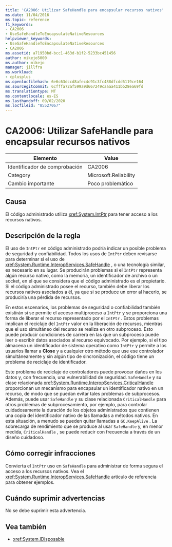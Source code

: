 ```yaml
---
title: 'CA2006: Utilizar SafeHandle para encapsular recursos nativos'
ms.date: 11/04/2016
ms.topic: reference
f1_keywords:
- CA2006
- UseSafeHandleToEncapsulateNativeResources
helpviewer_keywords:
- UseSafeHandleToEncapsulateNativeResources
- CA2006
ms.assetid: a71950bd-bcc1-463d-b1f2-5233bc451456
author: mikejo5000
ms.author: mikejo
manager: jillfra
ms.workload:
- cplusplus
ms.openlocfilehash: 6e6c63dccd8afec4c91c3fc488dfcdd6119ce164
ms.sourcegitcommit: 6cfffa72af599a9d667249caaaa411bb28ea69fd
ms.translationtype: MT
ms.contentlocale: es-ES
ms.lasthandoff: 09/02/2020
ms.locfileid: "85527067"
---
```

# <a name="ca2006-use-safehandle-to-encapsulate-native-resources"></a>CA2006: Utilizar SafeHandle para encapsular recursos nativos

|Elemento|Value|
|-|-|
|Identificador de comprobación|CA2006|
|Category|Microsoft.Reliability|
|Cambio importante|Poco problemático|

## <a name="cause"></a>Causa

El código administrado utiliza <xref:System.IntPtr> para tener acceso a los recursos nativos.

## <a name="rule-description"></a>Descripción de la regla

El uso de `IntPtr` en código administrado podría indicar un posible problema de seguridad y confiabilidad. Todos los usos de `IntPtr` deben revisarse para determinar si el uso de <xref:System.Runtime.InteropServices.SafeHandle> , o una tecnología similar, es necesario en su lugar. Se producirán problemas si el `IntPtr` representa algún recurso nativo, como la memoria, un identificador de archivo o un socket, en el que se considera que el código administrado es el propietario. Si el código administrado posee el recurso, también debe liberar los recursos nativos asociados a él, ya que si se produce un error al hacerlo, se produciría una pérdida de recursos.

En estos escenarios, los problemas de seguridad o confiabilidad también existirán si se permite el acceso multiproceso a `IntPtr` y se proporciona una forma de liberar el recurso representado por el `IntPtr` . Estos problemas implican el reciclaje del `IntPtr` valor en la liberación de recursos, mientras que el uso simultáneo del recurso se realiza en otro subproceso. Esto puede producir condiciones de carrera en las que un subproceso puede leer o escribir datos asociados al recurso equivocado. Por ejemplo, si el tipo almacena un identificador de sistema operativo como `IntPtr` y permite a los usuarios llamar a **Close** y a cualquier otro método que use ese controlador simultáneamente y sin algún tipo de sincronización, el código tiene un problema de reciclaje de identificador.

Este problema de reciclaje de controladores puede provocar daños en los datos y, con frecuencia, una vulnerabilidad de seguridad. `SafeHandle` y su clase relacionada <xref:System.Runtime.InteropServices.CriticalHandle> proporcionan un mecanismo para encapsular un identificador nativo en un recurso, de modo que se puedan evitar tales problemas de subprocesos. Además, puede usar `SafeHandle` y su clase relacionada `CriticalHandle` para otros problemas de subprocesamiento, por ejemplo, para controlar cuidadosamente la duración de los objetos administrados que contienen una copia del identificador nativo de las llamadas a métodos nativos. En esta situación, a menudo se pueden quitar llamadas a `GC.KeepAlive` . La sobrecarga de rendimiento que se produce al usar `SafeHandle` y, en menor medida, `CriticalHandle` , se puede reducir con frecuencia a través de un diseño cuidadoso.

## <a name="how-to-fix-violations"></a>Cómo corregir infracciones

Convierta el `IntPtr` uso en `SafeHandle` para administrar de forma segura el acceso a los recursos nativos. Vea el <xref:System.Runtime.InteropServices.SafeHandle> artículo de referencia para obtener ejemplos.

## <a name="when-to-suppress-warnings"></a>Cuándo suprimir advertencias

No se debe suprimir esta advertencia.

## <a name="see-also"></a>Vea también

- <xref:System.IDisposable>
